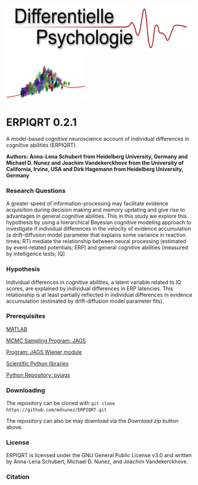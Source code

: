 <img src="./extra/Differentielle_Psychologie.png" height="128"> <img src="./extra/small_cidlab_logo.png" height="128">

# ERPIQRT 0.2.1
A model-based cognitive neuroscience account of individual differences in cognitive abilities (ERPIQRT).

**Authors: Anna-Lena Schubert from Heidelberg University, Germany and Michael D. Nunez and Joachim Vandekerckhove from the University of California, Irvine, USA and Dirk Hagemann from Heidelberg University, Germany**

### Research Questions

A greater speed of information-processing may facilitate evidence acquisition during decision making and memory updating and give rise to advantages in general cognitive abilities. This in this study we explore this hypothesis by using a hierarchical Bayesian cognitive modeling approach to investigate if individual differences in the velocity of evidence accumulation (a drift-diffusion model parameter that explains some variance in reaction times; RT) mediate the relationship between neural processing (estimated by event-related potentials; ERP) and general cognitive abilities (measured by intelligence tests; IQ)

### Hypothesis

Individual differences in cognitive abilities, a latent variable related to IQ scores, are explained by individual differences in ERP latencies. This relationship is at least partially reflected in individual differences in evidence accumulation (estimated by drift-diffusion model parameter fits).

### Prerequisites

[MATLAB](https://www.mathworks.com/)

[MCMC Sampling Program: JAGS](http://mcmc-jags.sourceforge.net/)

[Program: JAGS Wiener module](https://sourceforge.net/projects/jags-wiener/)

[Scientific Python libraries](https://www.continuum.io/downloads)

[Python Repository: pyjags](https://github.com/tmiasko/pyjags)

### Downloading

The repository can be cloned with `git clone https://github.com/mdnunez/ERPIQRT.git`

The repository can also be may download via the _Download zip_ button above.

### License

ERPIQRT is licensed under the GNU General Public License v3.0 and written by Anna-Lena Schubert, Michael D. Nunez, and Joachim Vandekerckhove.

### Citation
